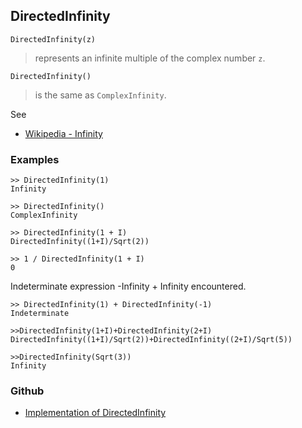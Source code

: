 ## DirectedInfinity

```
DirectedInfinity(z)
```

> represents an infinite multiple of the complex number `z`.

```
DirectedInfinity()
```

> is the same as `ComplexInfinity`.


See 
* [Wikipedia - Infinity](https://en.wikipedia.org/wiki/Infinity) 

### Examples

``` 
>> DirectedInfinity(1)
Infinity
 
>> DirectedInfinity()
ComplexInfinity
 
>> DirectedInfinity(1 + I)
DirectedInfinity((1+I)/Sqrt(2))
 
>> 1 / DirectedInfinity(1 + I)
0
```

Indeterminate expression -Infinity + Infinity encountered.

```
>> DirectedInfinity(1) + DirectedInfinity(-1)
Indeterminate
 
>>DirectedInfinity(1+I)+DirectedInfinity(2+I)
DirectedInfinity((1+I)/Sqrt(2))+DirectedInfinity((2+I)/Sqrt(5))
 
>>DirectedInfinity(Sqrt(3))
Infinity
```

### Github

* [Implementation of DirectedInfinity](https://github.com/axkr/symja_android_library/blob/master/symja_android_library/matheclipse-core/src/main/java/org/matheclipse/core/builtin/Arithmetic.java#L1494) 
